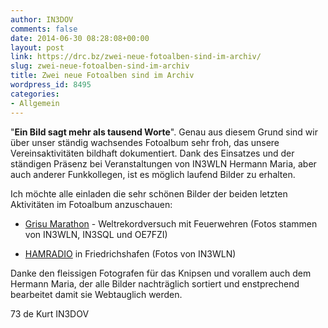 ```yaml
---
author: IN3DOV
comments: false
date: 2014-06-30 08:28:08+00:00
layout: post
link: https://drc.bz/zwei-neue-fotoalben-sind-im-archiv/
slug: zwei-neue-fotoalben-sind-im-archiv
title: Zwei neue Fotoalben sind im Archiv
wordpress_id: 8495
categories:
- Allgemein
---
```


"**Ein Bild sagt mehr als tausend Worte**". Genau aus diesem Grund sind wir über unser ständig wachsendes Fotoalbum sehr froh, das unsere Vereinsaktivitäten bildhaft dokumentiert. Dank des Einsatzes und der ständigen Präsenz bei Veranstaltungen von IN3WLN Hermann Maria, aber auch anderer Funkkollegen, ist es möglich laufend Bilder zu erhalten.




Ich möchte alle einladen die sehr schönen Bilder der beiden letzten Aktivitäten im Fotoalbum anzuschauen:






	
  * [Grisu Marathon](https://drc.bz/drc-intern/fotoalbum/?wppa-album=118&wppa-cover=0&wppa-occur=1) - Weltrekordversuch mit Feuerwehren (Fotos stammen von IN3WLN, IN3SQL und OE7FZI)

	
  * [HAMRADIO](https://drc.bz/drc-intern/fotoalbum/?wppa-album=120&wppa-cover=0&wppa-occur=1) in Friedrichshafen (Fotos von IN3WLN)




Danke den fleissigen Fotografen für das Knipsen und vorallem auch dem Hermann Maria, der alle Bilder nachträglich sortiert und enstprechend bearbeitet damit sie Webtauglich werden.




73 de Kurt IN3DOV
